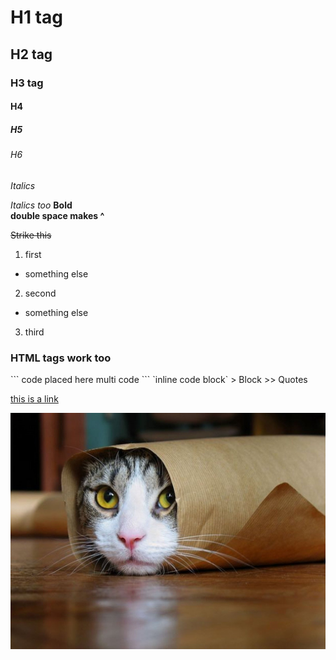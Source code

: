 # H1 tag
## H2 tag
### H3 tag
#### H4
##### H5
###### H6
*Italics*

_Italics too_
**Bold**  
__double space makes ^__

~~Strike this~~

1. first
  * something else
2. second
  - something else
3. third

<h3>HTML tags work too</h3>
```
code placed here
multi code
```
`inline code block`
> Block
>> Quotes

[this is a link](google.com)

![CAT!](https://raw.githubusercontent.com/VikingPaul/tic-tac-toe-challenge/master/screenshots/cat.jpg)